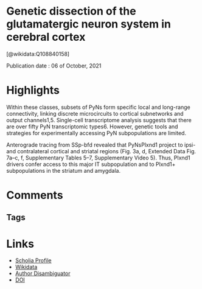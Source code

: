 
Genetic dissection of the glutamatergic neuron system in cerebral cortex
========================================================================
  
  [@wikidata:Q108840158]  
  
Publication date : 06 of October, 2021  

# Highlights

Within these classes, subsets of PyNs form specific local and long-range connectivity, linking discrete microcircuits to cortical subnetworks and output channels1,5. Single-cell transcriptome analysis suggests that there are over fifty PyN transcriptomic types6. However, genetic tools and strategies for experimentally accessing PyN subpopulations are limited.

Anterograde tracing from SSp-bfd revealed that PyNsPlxnd1 project to ipsi- and contralateral cortical and striatal regions (Fig. 3a, d, Extended Data Fig. 7a–c, f, Supplementary Tables 5–7, Supplementary Video 5). Thus, Plxnd1 drivers confer access to this major IT subpopulation and to Plxnd1+ subpopulations in the striatum and amygdala.



# Comments

## Tags

# Links
  
 * [Scholia Profile](https://scholia.toolforge.org/work/Q108840158)  
 * [Wikidata](https://www.wikidata.org/wiki/Q108840158)  
 * [Author Disambiguator](https://author-disambiguator.toolforge.org/work_item_oauth.php?id=Q108840158&batch_id=&match=1&author_list_id=&doit=Get+author+links+for+work)  
 * [DOI](https://doi.org/10.1038/S41586-021-03955-9)  
